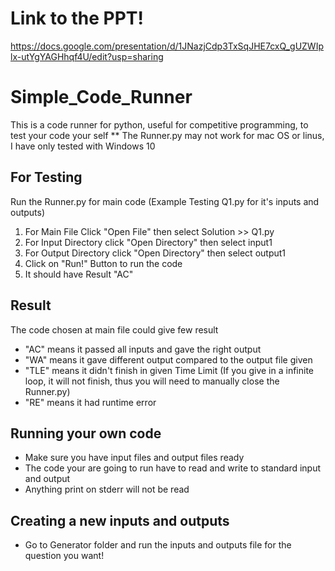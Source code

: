 # Link to the PPT!
https://docs.google.com/presentation/d/1JNazjCdp3TxSqJHE7cxQ_gUZWIplx-utYgYAGHhqf4U/edit?usp=sharing

# Simple_Code_Runner
This is a code runner for python, useful for competitive programming, to test your code your self
** The Runner.py may not work for mac OS or linus, I have only tested with Windows 10

## For Testing
Run the Runner.py for main code (Example Testing Q1.py for it's inputs and outputs)
1. For Main File Click "Open File" then select Solution >> Q1.py
2. For Input Directory click "Open Directory" then select input1
3. For Output Directory click "Open Directory" then select output1
4. Click on "Run!" Button to run the code
5. It should have Result "AC"

## Result
The code chosen at main file could give few result
- "AC" means it passed all inputs and gave the right output
- "WA" means it gave different output compared to the output file given
- "TLE" means it didn't finish in given Time Limit (If you give in a infinite loop, it will not finish, thus you will need to manually close the Runner.py)
- "RE" means it had runtime error

## Running your own code
- Make sure you have input files and output files ready
- The code your are going to run have to read and write to standard input and output
- Anything print on stderr will not be read


## Creating a new inputs and outputs
- Go to Generator folder and run the inputs and outputs file for the question you want!

